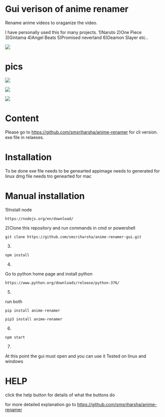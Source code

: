 # Gui verison of anime renamer

Rename anime videos to oraganize the video.

I have personally used this for many projects.
1)Naruto
2)One Piece
3)Gintama
4)Angel Beats
5)Promised neverland
6)Deamon Slayer etc..

![](https://github.com/smsriharsha/anime-renamer-gui/blob/master/anime-renamer-gui%20videos%20and%20pics/animerename.gif)

# pics

![](https://github.com/smsriharsha/anime-renamer-gui/blob/master/anime-renamer-gui%20videos%20and%20pics/pic1.png)

![](https://github.com/smsriharsha/anime-renamer-gui/blob/master/anime-renamer-gui%20videos%20and%20pics/pic2.png)

![](https://github.com/smsriharsha/anime-renamer-gui/blob/master/anime-renamer-gui%20videos%20and%20pics/pic3.png)



# Content
Please go to https://github.com/smsriharsha/anime-renamer for cli version. exe file in relaeses.



# Installation
To be done
exe file needs to be genearted
appimage needs to generated for linux
dmg file needs tro genearted for mac



# Manual installation
1)Install node 
```
https://nodejs.org/en/download/
```
2)Clone this repository and run commands in cmd or powershell

```
git clone https://github.com/smsriharsha/anime-renamer-gui.git
```

3)
```
npm install
```
4)
Go to python home page and install python
```
https://www.python.org/downloads/release/python-376/
```
5)
run both
```
pip install anime-renamer
```
```
pip3 install anime-renamer
```
6)
```
npm start
```

7)
At this point the gui must open and you can use it 
Tested on linux and windows


# HELP
click the help button for details of what the buttons do

for more detailed explanation go to https://github.com/smsriharsha/anime-renamer
